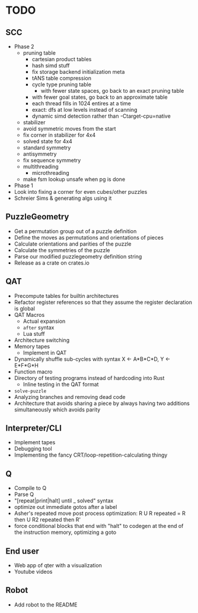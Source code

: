 # TODO

## SCC

- Phase 2
  - pruning table
    - cartesian product tables
    - hash simd stuff
    - fix storage backend initialization meta
    - tANS table compression
    - cycle type pruning table
      - with fewer state spaces, go back to an exact pruning table
    - with fewer goal states, go back to an approximate table
    - each thread fills in 1024 entires at a time
    - exact: dfs at low levels instead of scanning
    - dynamic simd detection rather than -Ctarget-cpu=native
  - stabilizer
  - avoid symmetric moves from the start
  - fix corner in stabilizer for 4x4
  - solved state for 4x4
  - standard symmetry
  - antisymmetry
  - fix sequence symmetry
  - multithreading
    - microthreading
  - make fsm lookup unsafe when pg is done
- Phase 1
- Look into fixing a corner for even cubes/other puzzles
- Schreier Sims & generating algs using it

## PuzzleGeometry

- Get a permutation group out of a puzzle definition
- Define the moves as permutations and orientations of pieces
- Calculate orientations and parities of the puzzle
- Calculate the symmetries of the puzzle
- Parse our modified puzzlegeometry definition string
- Release as a crate on crates.io

## QAT

- Precompute tables for builtin architectures
- Refactor register references so that they assume the register declaration is global
- QAT Macros
  - Actual expansion
  - `after` syntax
  - Lua stuff
- Architecture switching
- Memory tapes
  - Implement in QAT
- Dynamically shuffle sub-cycles with syntax X ← A\*B\*C\*D, Y ← E\*F\*G\*H
- Function macro
- Directory of testing programs instead of hardcoding into Rust
  - Inline testing in the QAT format
- `solve-puzzle`
- Analyzing branches and removing dead code
- Architecture that avoids sharing a piece by always having two additions simultaneously which avoids parity

## Interpreter/CLI

- Implement tapes
- Debugging tool
- Implementing the fancy CRT/loop-repetition-calculating thingy

## Q

- Compile to Q
- Parse Q
- "[repeat|print|halt] until _ solved" syntax
- optimize out immediate gotos after a label
- Asher's repeated move post process optimization: R U R repeated = R then U R2 repeated then R'
- force conditional blocks that end with "halt" to codegen at the end of the instruction memory, optimizing a goto

## End user

- Web app of qter with a visualization
- Youtube videos

## Robot

- Add robot to the README
